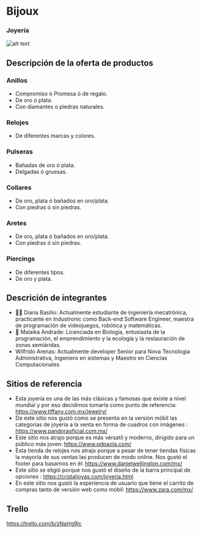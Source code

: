 # Bijoux 

### Joyería

![alt text](https://github.com/dianabasilio/grupo_3_Bijoux/blob/master/Logo,colores,%20tipograf%C3%ADa/1.png?raw=true)


## Descripción de la oferta de productos

### Anillos
- Compromiso ó Promesa ó de regalo.
- De oro ó plata.
- Con diamantes o piedras naturales.

### Relojes
- De diferentes marcas y colores.

### Pulseras
- Bañadas de oro ó plata.
- Delgadas ó gruesas.

### Collares
- De oro, plata ó bañados en oro/plata.
- Con piedras ó sin piedras.

### Aretes
- De oro, plata ó bañados en oro/plata.
- Con piedras ó sin piedras.

### Piercings
- De diferentes tipos.
- De oro y plata.

## Descrición de integrantes

- 👩‍💻 Diana Basilio: Actualmente estudiante de ingeniería mecatrónica, practicante en Industronic como Back-end Software Engineer, maestra de programación de videojuegos, robótica y matemáticas.
 - 🌵 Malaika Andrade: Licenciada en Biología,  entusiasta de la programación, el emprendimiento y la ecología y la restauración de zonas semiáridas.
- Wilfrido Arenas: Actualmente developer Senior para Nova Tecnologia Administrativa, Ingeniero en sistemas y Maestro en Ciencias Computacionales

 ## Sitios de referencia

- Esta joyería es una de las más clásicas y famosas que existe a nivel mundial y por eso decidimos tomarla como punto de referencia: https://www.tiffany.com.mx/jewelry/
- De este sitio nos gustó como se presenta en la versión móbil las categorías de joyería a la venta en forma de cuadros con imágenes : https://www.pandoraoficial.com.mx/
- Este sitio nos atrajo porque es más vérsatil y moderno, dirigido para un público más joven: https://www.pdpaola.com/
- Esta tienda de relojes nos atrajo porque a pesar de tener tiendas físicas la mayoría de sus ventas las producen de modo online. Nos gustó el footer para basarnos en él: https://www.danielwellington.com/mx/
- Este sitio se eligió porque nos gustó el diseño de la barra principal de opciones : https://cristaljoyas.com/joyeria.html
- En este sitio nos gustó la experiencia de usuario que tiene el carrito de compras tanto de versión web como móbil: https://www.zara.com/mx/

## Trello

https://trello.com/b/zNaHg9lc

